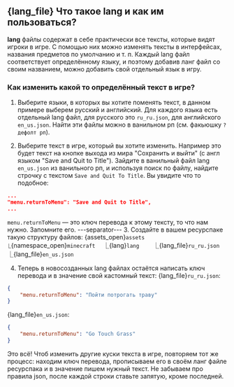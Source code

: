 ## {lang_file} Что такое lang и как им пользоваться?
**lang** файлы содержат в себе практически все тексты, которые видят игроки в игре. С помощью них можно изменять тексты в интерфейсах, названия предметов по умолчанию и т. п. Каждый lang файл соответствует определённому языку, и поэтому добавив ланг файл со своим названием, можно добавить свой отдельный язык в игру.

### Как изменить какой то определённый текст в игре?
1. Выберите языки, в которых вы хотите поменять текст, в данном примере выберем русский и английский. Для каждого языка есть отдельный lang файл, для русского это `ru_ru.json`, для английского `en_us.json`. Найти эти файлы можно в ванильном рп (см. факьюшку `?дефолт рп`).

2. Выберите текст в игре, который вы хотите изменить. Например это будет текст на кнопке выхода из мира "Сохранить и выйти" (с англ языком "Save and Quit to Title"). Зайдите в ванильный файл lang `en_us.json` из ванильного рп, и используя поиск по файлу, найдите строчку с текстом `Save and Quit To Title`. Вы увидите что то подобное:
```json
...
"menu.returnToMenu": "Save and Quit to Title",
...
```
`menu.returnToMenu` — это ключ перевода к этому тексту, то что нам нужно. Запомните его.
---separator---
3. Создайте в вашем ресурспаке такую структуру файлов:
{assets_open}`assets`
⎿{namespace_open}`minecraft`
　⎿{lang}`lang`
　　⎿{lang_file}`ru_ru.json`
　　⎿{lang_file}`en_us.json`

4. Теперь в новосозданных lang файлах остаётся написать ключ перевода и в значение свой кастомный текст:
{lang_file}`ru_ru.json`:
```json
{
	"menu.returnToMenu": "Пойти потрогать траву"
}
```
{lang_file}`en_us.json`:
```json
{
	"menu.returnToMenu": "Go Touch Grass"
}
```
Это всё! Чтоб изменить другие куски текста в игре, повторяем тот же процесс: находим ключ перевода, прописываем его в своём ланг файле ресурспака и в значение пишем нужный текст. Не забываем про правила json, после каждой строки ставьте запятую, кроме последней.